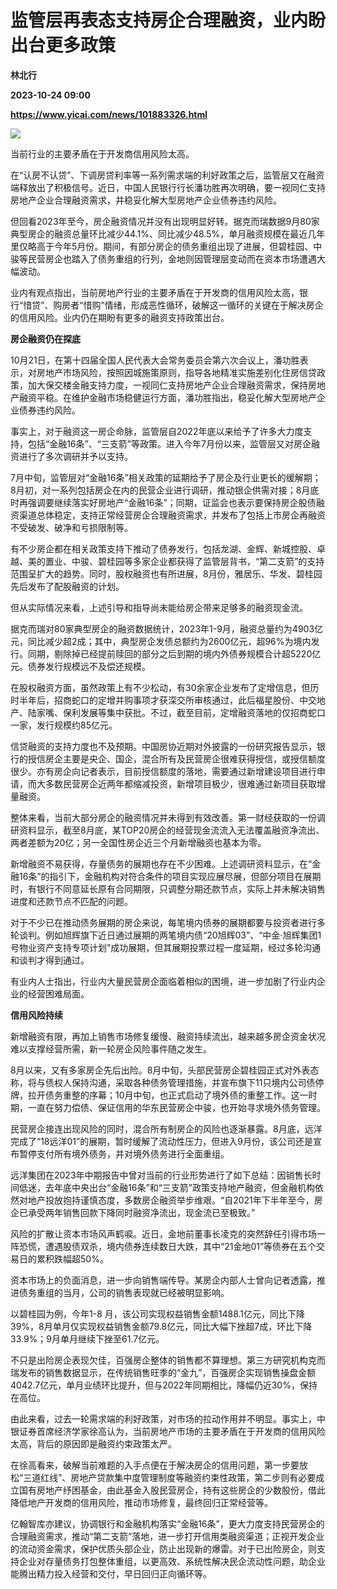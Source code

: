 # 监管层再表态支持房企合理融资，业内盼出台更多政策
**林北行**

**2023-10-24 09:00**

**https://www.yicai.com/news/101883326.html**

![](https://imgcdn.yicai.com/uppics/slides/2023/10/bd1c9ce10c27dace2634277c8c7b4641.jpg)

当前行业的主要矛盾在于开发商信用风险太高。

在“认房不认贷”、下调房贷利率等一系列需求端的利好政策之后，监管层又在融资端释放出了积极信号。近日，中国人民银行行长潘功胜再次明确，要一视同仁支持房地产企业合理融资需求，并稳妥化解大型房地产企业债券违约风险。

但回看2023年至今，房企融资情况并没有出现明显好转。据克而瑞数据9月80家典型房企的融资总量环比减少44.1%、同比减少48.5%，单月融资规模在最近几年里仅略高于今年5月份。期间，有部分房企的债务重组出现了进展，但碧桂园、中骏等民营房企也踏入了债务重组的行列，金地则因管理层变动而在资本市场遭遇大幅波动。

业内有观点指出，当前房地产行业的主要矛盾在于开发商的信用风险太高，银行“惜贷”、购房者“惜购”情绪，形成恶性循环，破解这一循环的关键在于解决房企的信用风险。业内仍在期盼有更多的融资支持政策出台。

**房企融资仍在探底**

10月21日，在第十四届全国人民代表大会常务委员会第六次会议上，潘功胜表示，对房地产市场风险，按照因城施策原则，指导各地精准实施差别化住房信贷政策，加大保交楼金融支持力度，一视同仁支持房地产企业合理融资需求，保持房地产融资平稳。在维护金融市场稳健运行方面，潘功胜指出，稳妥化解大型房地产企业债券违约风险。

事实上，对于融资这一房企命脉，监管层自2022年底以来给予了许多大力度支持，包括“金融16条”、“三支箭”等政策。进入今年7月份以来，监管层又对房企融资进行了多次调研并予以支持。

7月中旬，监管层对“金融16条”相关政策的延期给予了房企及行业更长的缓解期；8月初，对一系列包括房企在内的民营企业进行调研，推动银企供需对接；8月底时再强调要继续落实好房地产“金融16条”；同期，证监会也表示要保持房企股债融资渠道总体稳定，支持正常经营房企合理融资需求，并发布了包括上市房企再融资不受破发、破净和亏损限制等。

有不少房企都在相关政策支持下推动了债券发行，包括龙湖、金辉、新城控股、卓越、美的置业、中骏、碧桂园等多家企业都获得了监管层背书，“第二支箭”的支持范围呈扩大的趋势。同时，股权融资也有所进展，8月份，雅居乐、华发、碧桂园先后发布了配股融资的计划。

但从实际情况来看，上述引导和指导尚未能给房企带来足够多的融资现金流。

据克而瑞对80家典型房企的融资数据统计，2023年1-9月，融资总量约为4903亿元，同比减少超2成；其中，典型房企发债总额约为2600亿元，超96%为境内发行。同期，剔除掉已经提前赎回的部分之后到期的境内外债券规模合计超5220亿元。债券发行规模远不及偿还规模。

在股权融资方面，虽然政策上有不少松动，有30余家企业发布了定增信息，但历时半年后，招商蛇口的定增并购事项才获深交所审核通过，此后福星股份、中交地产、陆家嘴、保利发展等集中获批。不过，截至目前，定增融资落地的仅招商蛇口一家，发行规模约85亿元。

信贷融资的支持力度也不及预期。中国房协近期对外披露的一份研究报告显示，银行的授信房企主要是央企、国企，混合所有及民营房企很难获得授信，或授信额度很少。亦有房企向记者表示，目前授信额度的落地，需要通过新增建设项目进行申请，而大多数民营房企近两年都缩减投资，新增项目极少，很难通过新项目获取增量融资。

整体来看，当前大部分房企的融资情况并未得到有效改善。第一财经获取的一份调研资料显示，截至8月底，某TOP20房企的经营现金流流入无法覆盖融资净流出、两者差额为20亿；另一全国性房企近三个月新增融资也基本为零。

新增融资不易获得，存量债务的展期也存在不少困难。上述调研资料显示，在“金融16条”的指引下，金融机构对符合条件的项目实现应展尽展，但部分项目在展期时，有银行不同意延长原有合同期限，只调整分期还款节点，实际上并未解决销售进度和还款节点不匹配的问题。

对于不少已在推动债务展期的房企来说，每笔境内债券的展期都要与投资者进行多轮谈判。例如旭辉旗下近日通过展期的两笔境内债“20旭辉03”、“中金·旭辉集团1号物业资产支持专项计划”成功展期，但其展期投票过程一度延期，经过多轮沟通和谈判才得到通过。

有业内人士指出，行业内大量民营房企面临着相似的困境，进一步加剧了行业内企业的经营困难局面。

**信用风险持续**

新增融资有限，再加上销售市场修复缓慢、融资持续流出，越来越多房企资金状况难以支撑经营所需，新一轮房企风险事件随之发生。

8月以来，又有多家房企先后出险。8月中旬，头部民营房企碧桂园正式对外表态称，将与债权人保持沟通，采取各种债务管理措施，并宣布旗下11只境内公司债停牌，拉开债务重整的序幕；10月中旬，也正式启动了境外债的重整工作。这一时期，一直在努力偿债、保证信用的华东民营房企中骏，也开始寻求境外债务管理。

民营房企接连出现风险的同时，混合所有制房企的风险也逐渐暴露。8月底，远洋完成了“18远洋01”的展期，暂时缓解了流动性压力，但进入9月份，该公司还是宣布暂停支付所有境外债务，并对境外债务进行全面重组。

远洋集团在2023年中期报告中曾对当前的行业形势进行了如下总结：因销售长时间低迷，去年底中央出台“金融16条”和“三支箭”政策支持地产融资，但金融机构依然对地产投放抱持谨慎态度，多数房企融资举步维艰。“自2021年下半年至今，房企已承受两年销售回款下降同时融资净流出，现金流已至极致。”

风险的扩散让资本市场风声鹤唳。近日，金地前董事长凌克的突然辞任引得市场一阵恐慌，遭遇股债双杀，境内债券连续数日大跌，其中“21金地01”等债券在五个交易日的累积跌幅超50%。

资本市场上的负面消息，进一步向销售端传导。某房企内部人士曾向记者透露，推进债务重组的当月，公司的销售表现就已经被明显影响。

以碧桂园为例，今年1-8 月，该公司实现权益销售金额1488.1亿元，同比下降39%，8月单月仅实现权益销售金额79.8亿元，同比大幅下挫超7成，环比下降33.9%；9月单月继续下挫至61.7亿元。

不只是出险房企表现欠佳，百强房企整体的销售都不算理想。第三方研究机构克而瑞发布的销售数据显示，在传统销售旺季的“金九”，百强房企实现销售操盘金额4042.7亿元，单月业绩环比提升，但与2022年同期相比，降幅仍近30%，保持在高位。

由此来看，过去一轮需求端的利好政策，对市场的拉动作用并不明显。事实上，中银证券首席经济学家徐高认为，当前房地产市场的主要矛盾在于开发商的信用风险太高，背后的原因即是融资约束政策太严。

在徐高看来，破解当前难题的入手点便在于解决房企的信用问题，第一步要放松“三道红线”、房地产贷款集中度管理制度等融资约束性政策，第二步则有必要成立国有房地产纾困基金，由此基金入股民营房企，持有这些房企的少数股份，借此降低地产开发商的信用风险，推动市场修复，最终回归正常经营等。

亿翰智库亦建议，协调银行和金融机构落实“金融16条”，更大力度支持民营房企的合理融资需求，推动“第二支箭”落地，进一步打开信用类融资渠道；正视开发企业的流动资金需求，保护优质头部企业，防止出现新的爆雷。对于已出险房企，则支持企业对存量债务打包整体重组，以更高效、系统性解决民企流动性问题，助企业能腾出精力投入经营和交付，早日回归正向循环等。